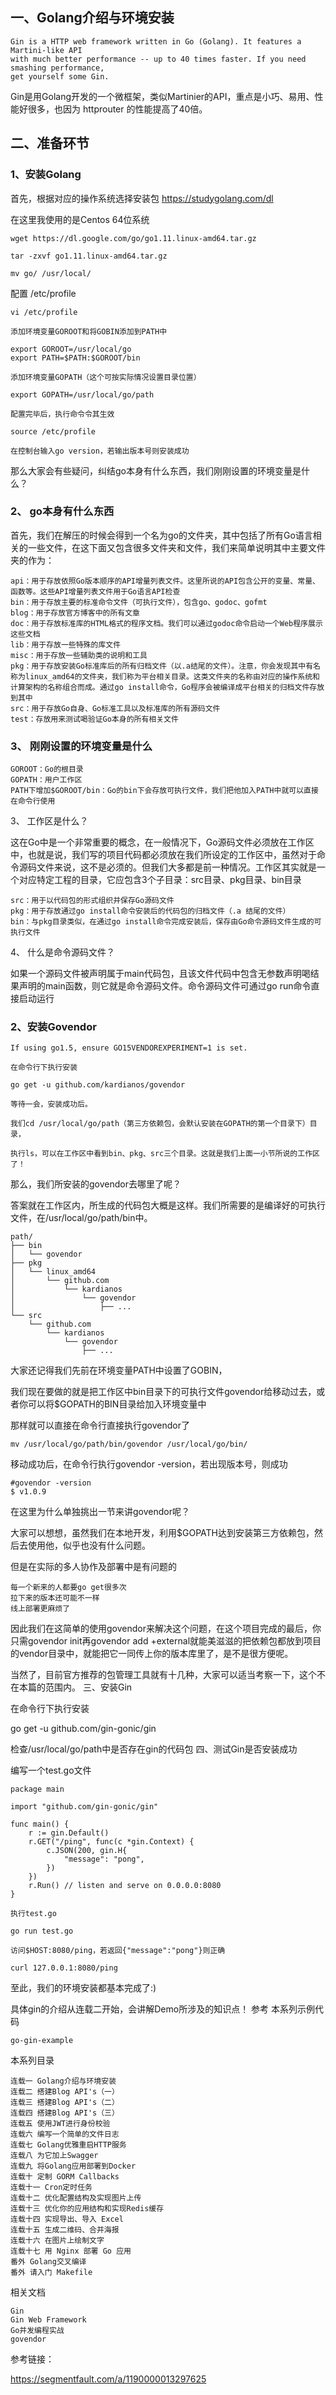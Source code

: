 
## 一、Golang介绍与环境安装

    Gin is a HTTP web framework written in Go (Golang). It features a Martini-like API 
    with much better performance -- up to 40 times faster. If you need smashing performance,
    get yourself some Gin.

 Gin是用Golang开发的一个微框架，类似Martinier的API，重点是小巧、易用、性能好很多，也因为 httprouter 的性能提高了40倍。

## 二、准备环节
### 1、安装Golang

首先，根据对应的操作系统选择安装包 https://studygolang.com/dl

在这里我使用的是Centos 64位系统

```
wget https://dl.google.com/go/go1.11.linux-amd64.tar.gz

tar -zxvf go1.11.linux-amd64.tar.gz

mv go/ /usr/local/
```

配置 /etc/profile
```
vi /etc/profile

添加环境变量GOROOT和将GOBIN添加到PATH中

export GOROOT=/usr/local/go
export PATH=$PATH:$GOROOT/bin

添加环境变量GOPATH（这个可按实际情况设置目录位置）

export GOPATH=/usr/local/go/path

配置完毕后，执行命令令其生效

source /etc/profile

在控制台输入go version，若输出版本号则安装成功
```

那么大家会有些疑问，纠结go本身有什么东西，我们刚刚设置的环境变量是什么？

### 2、 go本身有什么东西

首先，我们在解压的时候会得到一个名为go的文件夹，其中包括了所有Go语言相关的一些文件，在这下面又包含很多文件夹和文件，我们来简单说明其中主要文件夹的作为：

    api：用于存放依照Go版本顺序的API增量列表文件。这里所说的API包含公开的变量、常量、函数等。这些API增量列表文件用于Go语言API检查
    bin：用于存放主要的标准命令文件（可执行文件），包含go、godoc、gofmt
    blog：用于存放官方博客中的所有文章
    doc：用于存放标准库的HTML格式的程序文档。我们可以通过godoc命令启动一个Web程序展示这些文档
    lib：用于存放一些特殊的库文件
    misc：用于存放一些辅助类的说明和工具
    pkg：用于存放安装Go标准库后的所有归档文件（以.a结尾的文件）。注意，你会发现其中有名称为linux_amd64的文件夹，我们称为平台相关目录。这类文件夹的名称由对应的操作系统和计算架构的名称组合而成。通过go install命令，Go程序会被编译成平台相关的归档文件存放到其中
    src：用于存放Go自身、Go标准工具以及标准库的所有源码文件
    test：存放用来测试喝验证Go本身的所有相关文件

### 3、 刚刚设置的环境变量是什么

    GOROOT：Go的根目录
    GOPATH：用户工作区
    PATH下增加$GOROOT/bin：Go的bin下会存放可执行文件，我们把他加入PATH中就可以直接在命令行使用

3、 工作区是什么？

这在Go中是一个非常重要的概念，在一般情况下，Go源码文件必须放在工作区中，也就是说，我们写的项目代码都必须放在我们所设定的工作区中，虽然对于命令源码文件来说，这不是必须的。但我们大多都是前一种情况。工作区其实就是一个对应特定工程的目录，它应包含3个子目录：src目录、pkg目录、bin目录

    src：用于以代码包的形式组织并保存Go源码文件
    pkg：用于存放通过go install命令安装后的代码包的归档文件（.a 结尾的文件）
    bin：与pkg目录类似，在通过go install命令完成安装后，保存由Go命令源码文件生成的可执行文件

4、 什么是命令源码文件？

如果一个源码文件被声明属于main代码包，且该文件代码中包含无参数声明喝结果声明的main函数，则它就是命令源码文件。命令源码文件可通过go run命令直接启动运行

### 2、安装Govendor

    If using go1.5, ensure GO15VENDOREXPERIMENT=1 is set.

```
在命令行下执行安装

go get -u github.com/kardianos/govendor

等待一会，安装成功后。

我们cd /usr/local/go/path（第三方依赖包，会默认安装在GOPATH的第一个目录下）目录，

执行ls，可以在工作区中看到bin、pkg、src三个目录。这就是我们上面一小节所说的工作区了！
```

那么，我们所安装的govendor去哪里了呢？

答案就在工作区内，所生成的代码包大概是这样。我们所需要的是编译好的可执行文件，在/usr/local/go/path/bin中。
```
path/
├── bin
│   └── govendor
├── pkg
│   └── linux_amd64
│       └── github.com
│           └── kardianos
│               └── govendor
│                   ├── ...
└── src
    └── github.com
        └── kardianos
            └── govendor
                ├── ...
```

大家还记得我们先前在环境变量PATH中设置了GOBIN，

我们现在要做的就是把工作区中bin目录下的可执行文件govendor给移动过去，或者你可以将$GOPATH的BIN目录给加入环境变量中

那样就可以直接在命令行直接执行govendor了
```
mv /usr/local/go/path/bin/govendor /usr/local/go/bin/
```
移动成功后，在命令行执行govendor -version，若出现版本号，则成功
```
#govendor -version
$ v1.0.9
```
在这里为什么单独挑出一节来讲govendor呢？

大家可以想想，虽然我们在本地开发，利用$GOPATH达到安装第三方依赖包，然后去使用他，似乎也没有什么问题。

但是在实际的多人协作及部署中是有问题的

    每一个新来的人都要go get很多次
    拉下来的版本还可能不一样
    线上部署更麻烦了

因此我们在这简单的使用govendor来解决这个问题，在这个项目完成的最后，你只需govendor init再govendor add +external就能美滋滋的把依赖包都放到项目的vendor目录中，就能把它一同传上你的版本库里了，是不是很方便呢。

当然了，目前官方推荐的包管理工具就有十几种，大家可以适当考察一下，这个不在本篇的范围内。
三、安装Gin

在命令行下执行安装

go get -u github.com/gin-gonic/gin

检查/usr/local/go/path中是否存在gin的代码包
四、测试Gin是否安装成功

编写一个test.go文件
```
package main

import "github.com/gin-gonic/gin"

func main() {
    r := gin.Default()
    r.GET("/ping", func(c *gin.Context) {
        c.JSON(200, gin.H{
            "message": "pong",
        })
    })
    r.Run() // listen and serve on 0.0.0.0:8080
}

执行test.go

go run test.go

访问$HOST:8080/ping，若返回{"message":"pong"}则正确

curl 127.0.0.1:8080/ping
```
至此，我们的环境安装都基本完成了:)

具体gin的介绍从连载二开始，会讲解Demo所涉及的知识点！
参考
本系列示例代码

    go-gin-example

本系列目录

    连载一 Golang介绍与环境安装
    连载二 搭建Blog API's（一）
    连载三 搭建Blog API's（二）
    连载四 搭建Blog API's（三）
    连载五 使用JWT进行身份校验
    连载六 编写一个简单的文件日志
    连载七 Golang优雅重启HTTP服务
    连载八 为它加上Swagger
    连载九 将Golang应用部署到Docker
    连载十 定制 GORM Callbacks
    连载十一 Cron定时任务
    连载十二 优化配置结构及实现图片上传
    连载十三 优化你的应用结构和实现Redis缓存
    连载十四 实现导出、导入 Excel
    连载十五 生成二维码、合并海报
    连载十六 在图片上绘制文字
    连载十七 用 Nginx 部署 Go 应用
    番外 Golang交叉编译
    番外 请入门 Makefile

相关文档

    Gin
    Gin Web Framework
    Go并发编程实战
    govendor




参考链接：

https://segmentfault.com/a/1190000013297625
